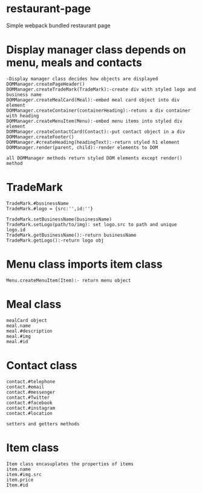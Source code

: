 # restaurant-page
Simple webpack bundled restaurant page

# Display manager class depends on menu, meals and contacts
    -Display manager class decides how objects are displayed
    DOMManager.createPageHeader()
    DOMManager.createTradeMark(TradeMark):-create div with styled logo and business name
    DOMManager.createMealCard(Meal):-embed meal card object into div element
    DOMManager.createContainer(containerHeading):-retuns a div container with heading
    DOMManager.createMenuItem(Menu):-embed menu items into styled div element
    DOMManager.createContactCard(Contact):-put contact object in a div
    DOMManager.createFooter()
    DOMManager.#createHeading(headingText):-return styled h1 element
    DOMManager.render(parent, child):-render elements to DOM

    all DOMManager methods return styled DOM elements except render() method
# TradeMark
    TradeMark.#businessName
    TradeMark.#logo = {src:'',id:''}

    TradeMark.setBusinessName(businessName)
    TradeMark.setLogo(path/to/img): set logo.src to path and unique logo.id
    TradeMark.getBusinessName():-return businessName
    TradeMark.getLogo():-return logo obj


# Menu class imports item class
    
    Menu.createMenuItem(Item):- return menu object
    
# Meal class
    mealCard object
    meal.name
    meal.#description
    meal.#img
    meal.#id

# Contact class

    contact.#telephone
    contact.#email
    contact.#messenger
    contact.#Twitter
    contact.#facebook
    contact.#instagram
    contact.#location

    setters and getters methods
# Item class
    Item class encasuplates the properties of items
    item.name
    item.#img.src
    item.price
    Item.#id

